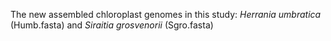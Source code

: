 The new assembled chloroplast genomes in this study: *Herrania umbratica* (Humb.fasta) and *Siraitia grosvenorii* (Sgro.fasta)
